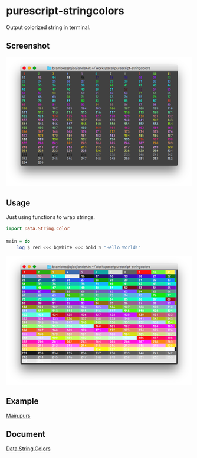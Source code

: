 # purescript-stringcolors
Output colorized string in terminal. 

## Screenshot
![foreground](https://raw.githubusercontent.com/bramblex/purescript-stringcolors/master/screenshot/foreground.png)

## Usage

Just using functions to wrap strings.

``` purescript
import Data.String.Color

main = do
    log $ red <<< bgWhite <<< bold $ "Hello World!"
```

![background](https://raw.githubusercontent.com/bramblex/purescript-stringcolors/master/screenshot/background.png)

## Example
[Main.purs](https://github.com/bramblex/purescript-stringcolors/blob/master/example/Main.purs)

## Document
[Data.String.Colors](https://github.com/bramblex/purescript-stringcolors/blob/master/doc/Data/String/Color.md)
